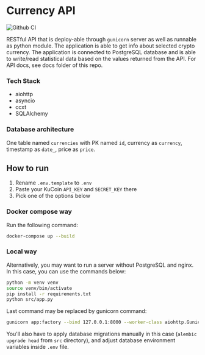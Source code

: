 # Currency API
![Github CI](https://github.com/akim-malyshchyk/currency-api/actions/workflows/ci.yml/badge.svg)

RESTful API that is deploy-able through `gunicorn` server as well as runnable as python module.
The application is able to get info about selected crypto currency.
The application is connected to PostgreSQL database and is able to write/read statistical data based on the values returned from the API. For API docs, see docs folder of this repo.

### Tech Stack
* aiohttp
* asyncio
* ccxt
* SQLAlchemy

### Database architecture
One table named `currencies` with PK named `id`, currency as `currency`, timestamp as `date_`, price as `price`.

## How to run
1. Rename `.env.template` to `.env`
2. Paste your KuCoin `API_KEY` and `SECRET_KEY` there
3. Pick one of the options below

### Docker compose way
Run the following command:
```bash
docker-compose up --build
```
### Local way
Alternatively, you may want to run a server without PostgreSQL and nginx. In this case, you can use the commands below:
```bash
python -m venv venv
source venv/bin/activate
pip install -r requirements.txt
python src/app.py
```
Last command may be replaced by gunicorn command:
```bash
gunicorn app:factory --bind 127.0.0.1:8000 --worker-class aiohttp.GunicornWebWorker --reload
```
You'll also have to apply database migrations manually in this case (`alembic upgrade head` from `src` directory), and adjust database environment variables inside `.env` file.
